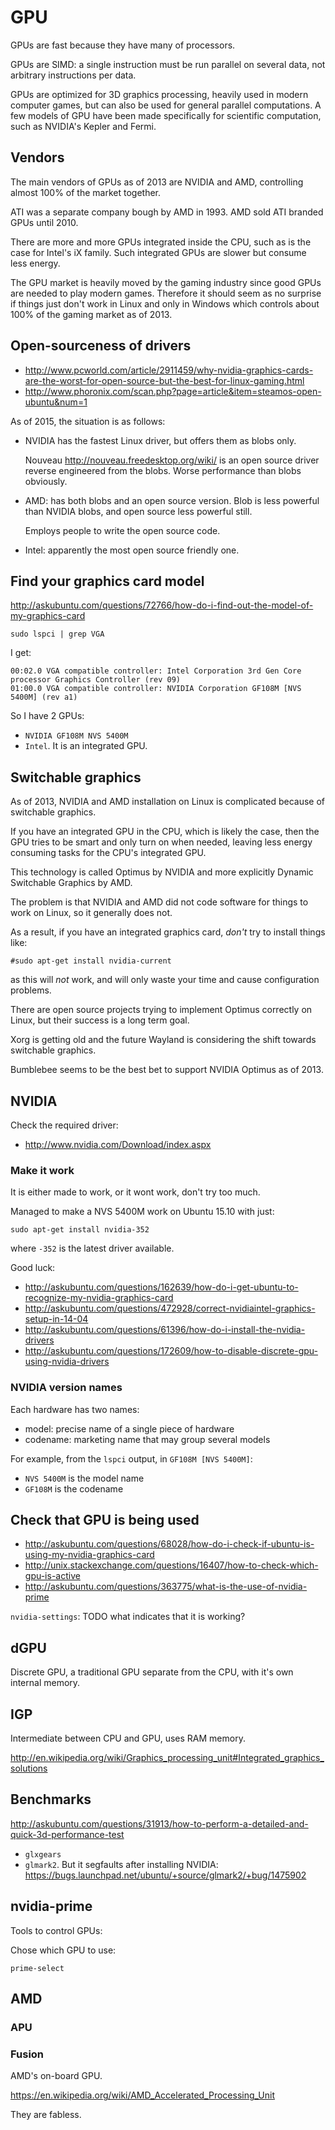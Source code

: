 # GPU

GPUs are fast because they have many of processors.

GPUs are SIMD: a single instruction must be run parallel on several data, not arbitrary instructions per data.

GPUs are optimized for 3D graphics processing, heavily used in modern computer games, but can also be used for general parallel computations. A few models of GPU have been made specifically for scientific computation, such as NVIDIA's Kepler and Fermi.

## Vendors

The main vendors of GPUs as of 2013 are NVIDIA and AMD, controlling almost 100% of the market together.

ATI was a separate company bough by AMD in 1993. AMD sold ATI branded GPUs until 2010.

There are more and more GPUs integrated inside the CPU, such as is the case for Intel's iX family. Such integrated GPUs are slower but consume less energy.

The GPU market is heavily moved by the gaming industry since good GPUs are needed to play modern games. Therefore it should seem as no surprise if things just don't work in Linux and only in Windows which controls about 100% of the gaming market as of 2013.

## Open-sourceness of drivers

- <http://www.pcworld.com/article/2911459/why-nvidia-graphics-cards-are-the-worst-for-open-source-but-the-best-for-linux-gaming.html>
- <http://www.phoronix.com/scan.php?page=article&item=steamos-open-ubuntu&num=1>

As of 2015, the situation is as follows:

-   NVIDIA has the fastest Linux driver, but offers them as blobs only.

    Nouveau http://nouveau.freedesktop.org/wiki/ is an open source driver reverse engineered from the blobs. Worse performance than blobs obviously.

-   AMD: has both blobs and an open source version. Blob is less powerful than NVIDIA blobs, and open source less powerful still.

    Employs people to write the open source code.

-   Intel: apparently the most open source friendly one.

## Find your graphics card model

<http://askubuntu.com/questions/72766/how-do-i-find-out-the-model-of-my-graphics-card>

    sudo lspci | grep VGA

I get:

    00:02.0 VGA compatible controller: Intel Corporation 3rd Gen Core processor Graphics Controller (rev 09)
    01:00.0 VGA compatible controller: NVIDIA Corporation GF108M [NVS 5400M] (rev a1)

So I have 2 GPUs:

- `NVIDIA GF108M NVS 5400M`
- `Intel`. It is an integrated GPU.

## Switchable graphics

As of 2013, NVIDIA and AMD installation on Linux is complicated because of switchable graphics.

If you have an integrated GPU in the CPU, which is likely the case, then the GPU tries to be smart and only turn on when needed, leaving less energy consuming tasks for the CPU's integrated GPU.

This technology is called Optimus by NVIDIA and more explicitly Dynamic Switchable Graphics by AMD.

The problem is that NVIDIA and AMD did not code software for things to work on Linux, so it generally does not.

As a result, if you have an integrated graphics card, *don't* try to install things like:

    #sudo apt-get install nvidia-current

as this will *not* work, and will only waste your time and cause configuration problems.

There are open source projects trying to implement Optimus correctly on Linux, but their success is a long term goal.

Xorg is getting old and the future Wayland is considering the shift towards switchable graphics.

Bumblebee seems to be the best bet to support NVIDIA Optimus as of 2013.

## NVIDIA

Check the required driver:

- <http://www.nvidia.com/Download/index.aspx>

### Make it work

It is either made to work, or it wont work, don't try too much.

Managed to make a NVS 5400M work on Ubuntu 15.10 with just:

    sudo apt-get install nvidia-352

where `-352` is the latest driver available.

Good luck:

- <http://askubuntu.com/questions/162639/how-do-i-get-ubuntu-to-recognize-my-nvidia-graphics-card>
- <http://askubuntu.com/questions/472928/correct-nvidiaintel-graphics-setup-in-14-04>
- <http://askubuntu.com/questions/61396/how-do-i-install-the-nvidia-drivers>
- <http://askubuntu.com/questions/172609/how-to-disable-discrete-gpu-using-nvidia-drivers>

### NVIDIA version names

Each hardware has two names:

- model: precise name of a single piece of hardware
- codename: marketing name that may group several models

For example, from the `lspci` output, in `GF108M [NVS 5400M]`:

- `NVS 5400M` is the model name
- `GF108M` is the codename

## Check that GPU is being used

- <http://askubuntu.com/questions/68028/how-do-i-check-if-ubuntu-is-using-my-nvidia-graphics-card>
- <http://unix.stackexchange.com/questions/16407/how-to-check-which-gpu-is-active>
- <http://askubuntu.com/questions/363775/what-is-the-use-of-nvidia-prime>

`nvidia-settings`: TODO what indicates that it is working?

## dGPU

Discrete GPU, a traditional GPU separate from the CPU, with it's own internal memory.

## IGP

Intermediate between CPU and GPU, uses RAM memory.

<http://en.wikipedia.org/wiki/Graphics_processing_unit#Integrated_graphics_solutions>

## Benchmarks

<http://askubuntu.com/questions/31913/how-to-perform-a-detailed-and-quick-3d-performance-test>

- `glxgears`
- `glmark2`. But it segfaults after installing NVIDIA: <https://bugs.launchpad.net/ubuntu/+source/glmark2/+bug/1475902>

## nvidia-prime

Tools to control GPUs:

Chose which GPU to use:

    prime-select

## AMD

### APU

### Fusion

AMD's on-board GPU.

<https://en.wikipedia.org/wiki/AMD_Accelerated_Processing_Unit>

They are fabless.
